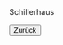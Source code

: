 <link rel="stylesheet" href="/Buchstadt-Leipzig/css/style.css">
<style>
.bgimg-1 {
  background-image: url("https://upload.wikimedia.org/wikipedia/commons/4/49/Schillerhaus_Menckestrasse_Leipzig_2009.jpg");
}
.bgimg-2 {
  background-image: url("https://upload.wikimedia.org/wikipedia/commons/5/56/Payne_Leipzig_Schillers_Haus.jpg");
}
.bgimg-3 {
  background-image: url("https://upload.wikimedia.org/wikipedia/commons/d/dd/Leipzig_-_Menckestra%C3%9Fe_-_42_03_ies.jpg");
}
</style>

<div class="bgimg-1">
  <div class="caption">
  <span class="border">Schillerhaus</span>
  </div>
</div>

<div class="separator"></div>
<div class="bgimg-2"></div>
<div class="separator"></div>
<div class="bgimg-3"></div>

<button type="button" onclick="history.back();">Zurück</button>
